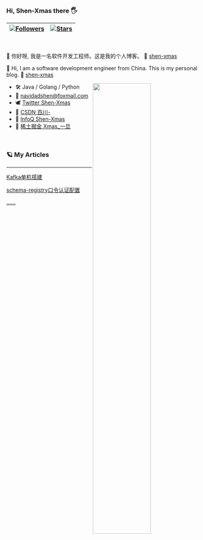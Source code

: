 ### Hi, Shen-Xmas there :raised_hand_with_fingers_splayed:

| [![Followers](https://img.shields.io/github/followers/Shen-Xmas)](#) | [![Stars](https://img.shields.io/github/stars/Shen-Xmas)](#)
--| --|

<br />

:feet: 你好呀, 我是一名软件开发工程师。这是我的个人博客。 :compass: [shen-xmas](https://shen-xmas.github.io/)

:feet: Hi, I am a software development engineer from China. This is my personal blog.  :compass: [shen-xmas](https://shen-xmas.github.io/)

<img width="55%" align="right" src="https://github-readme-stats.vercel.app/api?username=Shen-Xmas&show_icons=true&hide_border=true&count_private=true&theme=vue" />

-   :hammer_and_wrench: Java / Golang / Python
-   :e-mail:  navidadshen@foxmail.com
-   :dove: [Twitter Shen-Xmas](https://twitter.com/ShenXmas)
-   :volcano:  [CSDN 百川-](https://blog.csdn.net/m0_74142679?type=blog)
-   :sunrise_over_mountains:  [InfoQ Shen-Xmas](https://www.infoq.cn/profile/B9984F3E35D0D3/publish)
-   :wrench:  [稀土掘金 Xmas_一旦](https://juejin.cn/user/4482055765504792)
<br />

### :ringed_planet: My Articles

---
[Kafka单机搭建](https://shen-xmas.github.io/2023/06/16/Kafka%E5%8D%95%E6%9C%BA%E6%90%AD%E5%BB%BA/)

[schema-registry口令认证配置](https://shen-xmas.github.io/2023/06/16/schema-registry%E5%8F%A3%E4%BB%A4%E8%AE%A4%E8%AF%81%E9%85%8D%E7%BD%AE/)

[......](https://shen-xmas.github.io/)  

<!--
**Shen-Xmas/Shen-Xmas** is a ✨ _special_ ✨ repository because its `README.md` (this file) appears on your GitHub profile.

Here are some ideas to get you started:

图标见 https://github.com/ikatyang/emoji-cheat-sheet/blob/master/README.md

卡片见 https://github.com/anuraghazra/github-readme-stats

- 🔭 I’m currently working on ...
- 🌱 I’m currently learning ...
- 👯 I’m looking to collaborate on ...
- 🤔 I’m looking for help with ...
- 💬 Ask me about ...
- 📫 How to reach me: ...
- 😄 Pronouns: ...
- ⚡ Fun fact: ...
-->
